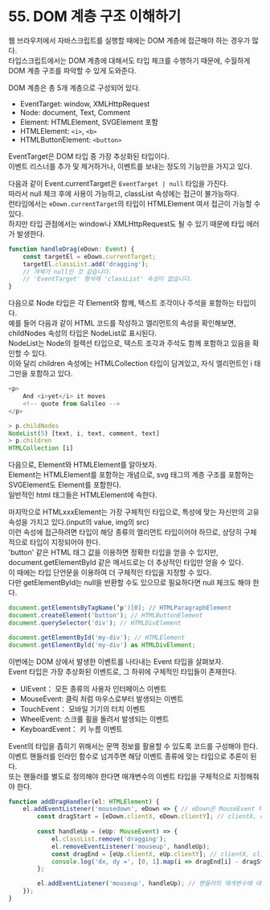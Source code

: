 # 55. DOM 계층 구조 이해하기

웹 브라우저에서 자바스크립트를 실행할 때에는 DOM 계층에 접근해야 하는 경우가 많다.  
타입스크립트에서는 DOM 계층에 대해서도 타입 체크를 수행하기 때문에, 수월하게 DOM 계층 구조를 파악할 수 있게 도와준다.  

DOM 계층은 총 5개 계층으로 구성되어 있다.

- EventTarget: window, XMLHttpRequest
- Node: document, Text, Comment
- Element: HTMLElement, SVGElement 포함
- HTMLElement: `<i>`, `<b>`
- HTMLButtonElement: `<button>`

EventTarget은 DOM 타입 중 가장 추상화된 타입이다.  
이벤트 리스너를 추가 및 제거하거나, 이벤트를 보내는 정도의 기능만을 가지고 있다.

다음과 같이 Event.currentTarget은 `EventTarget | null` 타입을 가진다.  
따라서 null 체크 후에 사용이 가능하고, classList 속성에는 접근이 불가능하다.  
런타임에서는 `eDown.currentTarget`의 타입이 HTMLElement 여서 접근이 가능할 수 있다.  
하지만 타입 관점에서는 window나 XMLHttpRequest도 될 수 있기 때문에 타입 에러가 발생한다.

```ts
function handleDrag(eDown: Event) {
    const targetEl = eDown.currentTarget;
    targetEl.classList.add('dragging');
    // 개체가 null인 것 같습니다.
    // 'EventTarget' 형식에 'classList' 속성이 없습니다.
}
```

다음으로 Node 타입은 각 Element와 함께, 텍스트 조각이나 주석을 포함하는 타입이다.  
예를 들어 다음과 같이 HTML 코드를 작성하고 엘리먼트의 속성을 확인해보면, childNodes 속성의 타입은 NodeList로 표시된다.  
NodeList는 Node의 컬렉션 타입으로, 텍스트 조각과 주석도 함께 포함하고 있음을 확인할 수 있다.  
이와 달리 children 속성에는 HTMLCollection 타입이 담겨있고, 자식 엘리먼트인 i 태그만을 포함하고 있다.

```ts
<p>
    And <i>yet</i> it moves
    <!-- quote from Galileo -->
</p>

> p.childNodes
NodeList(5) [text, i, text, comment, text]
> p.children
HTMLCollection [i]
```

다음으로, Element와 HTMLElement를 알아보자.  
Element는 HTMLElement를 포함하는 개념으로, svg 태그의 계층 구조를 포함하는 SVGElement도 Element를 포함한다.  
일반적인 html 태그들은 HTMLElement에 속한다.

마지막으로 HTMLxxxElement는 가장 구체적인 타입으로, 특성에 맞는 자신만의 고유 속성을 가지고 있다.(input의 value, img의 src)  
이런 속성에 접근하려면 타입이 해당 종류의 엘리먼트 타입이어야 하므로, 상당히 구체적으로 타입이 지정되어야 한다.  
'button' 같은 HTML 태그 값을 이용하면 정확한 타입을 얻을 수 있지만, document.getElementById 같은 메서드로는 더 추상적인 타입만 얻을 수 있다.  
이 때에는 타입 단언문을 이용하여 더 구체적인 타입을 지정할 수 있다.  
다만 getElementById는 null을 반환할 수도 있으므로 필요하다면 null 체크도 해야 한다.

```ts
document.getElementsByTagName(’p')[0]; // HTMLParagraphElement
document.createElement('button'); // HTMLButtonElement
document.querySelector('div'); // HTMLDivElement

document.getElementById('my-div'); // HTMLElement
document.getElementByld('my-div') as HTMLDivElement;
```

이번에는 DOM 상에서 발생한 이벤트를 나타내는 Event 타입을 살펴보자.  
Event 타입은 가장 추상화된 이벤트로, 그 하위에 구체적인 타입들이 존재한다.

- UIEvent： 모든 종류의 사용자 인터페이스 이벤트
- MouseEvent: 클릭 처럼 마우스로부터 발생되는 이벤트
- TouchEvent： 모바일 기기의 터치 이벤트
- WheelEvent: 스크롤 휠을 돌려서 발생되는 이벤트
- KeyboardEvent： 키 누름 이벤트

Event의 타입을 좁히기 위해서는 문맥 정보를 활용할 수 있도록 코드를 구성해야 한다.  
이벤트 핸들러를 인라인 함수로 넘겨주면 해당 이벤트 종류에 맞는 타입으로 추론이 된다.  
또는 핸들러를 별도로 정의해야 한다면 매개변수의 이벤트 타입을 구체적으로 지정해줘야 한다.

```ts
function addDragHandler(el: HTMLElement) {
    el.addEventListener('mousedown', eDown => { // eDown은 MouseEvent 타입
        const dragStart = [eDown.clientX, eDown.clientY]; // clientX, clientY 속성 접근 가능
        
        const handleUp = (eUp: MouseEvent) => {
            el.classList.remove('dragging');
            el.removeEventListener('mouseup', handleUp);
            const dragEnd = [eUp.clientX, eUp.clientY]; // clientX, clientY 속성 접근 가능
            console.log('dx, dy =', [0, 1].map(i => dragEnd[i] - dragStart[i]));
        };

        el.addEventListener('mouseup', handleUp); // 핸들러의 매개변수에 대한 티입 체크가 이루어짐
    });
}
```
